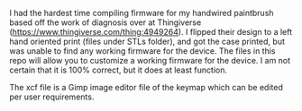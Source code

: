 I had the hardest time compiling firmware for my handwired paintbrush based off the work of diagnosis over at Thingiverse (https://www.thingiverse.com/thing:4949264).
I flipped their design to a left hand oriented print (files under STLs folder), and got the case printed, but was unable to find any working firmware for the device. 
The files in this repo will allow you to customize a working firmware for the device. I am not certain that it is 100% correct, but it does at least function.

The xcf file is a Gimp image editor file of the keymap which can be edited per user requirements.
